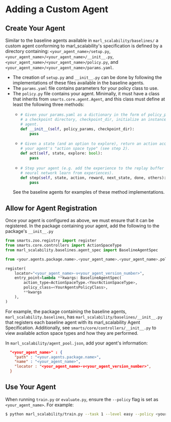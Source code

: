 # Adding a Custom Agent

## Create Your Agent
Similar to the baseline agents available in `marl_scalability/baselines/` a custom agent conforming to marl_scalability's specification is defined by a directory containing: `<your_agent_name>/setup.py`,  
`<your_agent_name>/<your_agent_name>/__init__.py`,  
`<your_agent_name>/<your_agent_name>/policy.py`, and  `<your_agent_name>/<your_agent_name>/params.yaml`.
- The creation of `setup.py` and `__init__.py` can be done by following the implementations of these files available in the baseline agents.
- The `params.yaml` file contains parameters for your policy class to use.
- The `policy.py` file contains your agent. Minimally, it must have a class that inherits from `smarts.core.agent.Agent`, and this class must define at least the following three methods:
  - ```python
    # Given your params.yaml as a dictionary in the form of policy_params, and
    # a checkpoint directory, checkpoint_dir, initialize an instance of your
    # agent.
    def __init__(self, policy_params, checkpoint_dir):
        pass
    ```
  - ```python
    # Given a state (and an option to explore), return an action according to
    # your agent's "action space type" (see step 2).
    def act(self, state, explore: bool):
        pass
    ```
  - ```python
    # Step your agent (e.g. add the experience to the replay buffer and have the
    # neural network learn from experiences).
    def step(self, state, action, reward, next_state, done, others):
        pass
    ```
  See the baseline agents for examples of these method implementations.
## Allow for Agent Registration
Once your agent is configured as above, we must ensure that it can be registered. In the package containing your agent, add the following  to the package's `__init__.py`
```python
from smarts.zoo.registry import register
from smarts.core.controllers import ActionSpaceType
from marl_scalability.baselines.agent_spec import BaselineAgentSpec

from <your.agents.package.name>.<your_agent_name>.<your_agent_name>.policy import <YourAgentsPolicyClass>

register(
    locator="<your_agent_name>-v<your_agent_version_number>",
    entry_point=lambda **kwargs: BaselineAgentSpec(
        action_type=ActionSpaceType.<YourActionSpaceType>,
        policy_class=<YourAgentsPolicyClass>,
        **kwargs
    ),
)
```
For example, the package containing the baseline agents, `marl_scalability.baselines`, has `marl_scalability/baselines/__init__.py` that registers each baseline agent with its marl_scalability Agent Specification.
Additionally, see `smarts/core/controllers/__init__.py` to view available action space types and how they are performed.

In `marl_scalability/agent_pool.json`, add your agent's information:
```json
  "<your_agent_name>" : {
    "path" : "<your.agents.package.name>",
    "name" : "<your_agent_name>",
    "locator : "<your_agent_name>-v<your_agent_version_number>",
  }
```

## Use Your Agent
When running `train.py` or `evaluate.py`, ensure the `--policy` flag is set as `<your_agent_name>`. For example:
```sh
$ python marl_scalability/train.py --task 1 --level easy --policy <your_agent_name>
```
